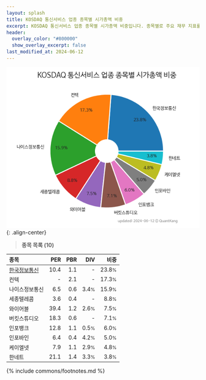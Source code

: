 ```yaml
---
layout: splash
title: KOSDAQ 통신서비스 업종 종목별 시가총액 비중
excerpt: KOSDAQ 통신서비스 업종 종목별 시가총액 비중입니다. 종목별로 주요 재무 지표를 함께 표시합니다.
header:
  overlay_color: "#800000"
  show_overlay_excerpt: false
last_modified_at: 2024-06-12
---
```



![KOSDAQ 통신서비스 업종 종목별 시가총액 비중](/stats/sector/images/kosdaq_업종_통신서비스_종목.png){: .align-center}


> **종목 목록 (10)**<a id="list"></a>

| **종목** | **PER** | **PBR** | **DIV** | **비중** |
| :------- | ------: | ------: | ------: | -------: |
| [한국정보통신](/025770/) | 10.4 | 1.1 | - | 23.8<small>%</small> |
| 컨텍 | - | 2.1 | - | 17.3<small>%</small> |
| 나이스정보통신 | 6.5 | 0.6 | 3.4<small>%</small> | 15.9<small>%</small> |
| 세종텔레콤 | 3.6 | 0.4 | - | 8.8<small>%</small> |
| 와이어블 | 39.4 | 1.2 | 2.6<small>%</small> | 7.5<small>%</small> |
| 버킷스튜디오 | 18.3 | 0.6 | - | 7.1<small>%</small> |
| 인포뱅크 | 12.8 | 1.1 | 0.5<small>%</small> | 6.0<small>%</small> |
| 인포바인 | 6.4 | 0.4 | 4.2<small>%</small> | 5.0<small>%</small> |
| 케이엘넷 | 7.9 | 1.1 | 2.9<small>%</small> | 4.8<small>%</small> |
| 한네트 | 21.1 | 1.4 | 3.3<small>%</small> | 3.8<small>%</small> |

{% include commons/footnotes.md %}